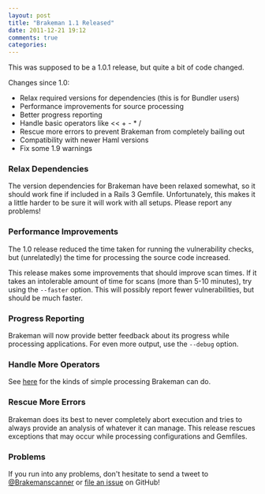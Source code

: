 ```yaml
---
layout: post
title: "Brakeman 1.1 Released"
date: 2011-12-21 19:12
comments: true
categories: 
---
```


This was supposed to be a 1.0.1 release, but quite a bit of code changed.

Changes since 1.0:

 * Relax required versions for dependencies (this is for Bundler users)
 * Performance improvements for source processing
 * Better progress reporting
 * Handle basic operators like << + - * /
 * Rescue more errors to prevent Brakeman from completely bailing out
 * Compatibility with newer Haml versions
 * Fix some 1.9 warnings

### Relax Dependencies

The version dependencies for Brakeman have been relaxed somewhat, so it should work fine if included in a Rails 3 Gemfile. Unfortunately, this makes it a little harder to be sure it will work with all setups. Please report any problems!

### Performance Improvements

The 1.0 release reduced the time taken for running the vulnerability checks, but (unrelatedly) the time for processing the source code increased.

This release makes some improvements that should improve scan times. If it takes an intolerable amount of time for scans (more than 5-10 minutes), try using the `--faster` option. This will possibly report fewer vulnerabilities, but should be much faster.

### Progress Reporting

Brakeman will now provide better feedback about its progress while processing applications. For even more output, use the `--debug` option.

### Handle More Operators

See [here](https://github.com/presidentbeef/brakeman/wiki/Using-Brakeman::AliasProcessor) for the kinds of simple processing Brakeman can do.

### Rescue More Errors

Brakeman does its best to never completely abort execution and tries to always provide an analysis of whatever it can manage. This release rescues exceptions that may occur while processing configurations and Gemfiles.

### Problems

If you run into any problems, don't hesitate to send a tweet to [@Brakemanscanner](http://twitter.com/brakemanscanner) or [file an issue](https://github.com/presidentbeef/brakeman/issues) on GitHub!
